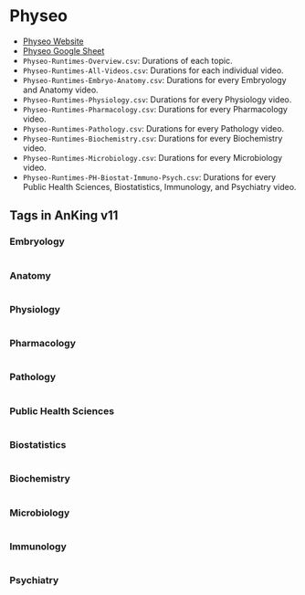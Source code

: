 # Physeo

- [Physeo Website](https://physeo.com/)
- [Physeo Google Sheet](https://docs.google.com/spreadsheets/d/1L3SIvoQ6W02KJylnQfod6kAduBXP7W1em84sDAmyLMA/edit?usp=sharing)
- `Physeo-Runtimes-Overview.csv`: Durations of each topic.
- `Physeo-Runtimes-All-Videos.csv`: Durations for each individual video.
- `Physeo-Runtimes-Embryo-Anatomy.csv`: Durations for every Embryology and Anatomy video.
- `Physeo-Runtimes-Physiology.csv`: Durations for every Physiology video.
- `Physeo-Runtimes-Pharmacology.csv`: Durations for every Pharmacology video.
- `Physeo-Runtimes-Pathology.csv`: Durations for every Pathology video.
- `Physeo-Runtimes-Biochemistry.csv`: Durations for every Biochemistry video.
- `Physeo-Runtimes-Microbiology.csv`: Durations for every Microbiology video.
- `Physeo-Runtimes-PH-Biostat-Immuno-Psych.csv`: Durations for every
Public Health Sciences, Biostatistics, Immunology, and Psychiatry video.

## Tags in AnKing v11

### Embryology

```

```

### Anatomy

```

```

### Physiology

```

```

### Pharmacology

```

```

### Pathology

```

```

### Public Health Sciences

```

```

### Biostatistics

```

```


### Biochemistry

```

```

### Microbiology

```

```

### Immunology

```

```

### Psychiatry

```

```
